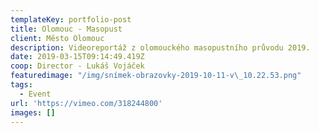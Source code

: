 ```yaml
---
templateKey: portfolio-post
title: Olomouc - Masopust
client: Město Olomouc
description: Videoreportáž z olomouckého masopustního průvodu 2019.
date: 2019-03-15T09:14:49.419Z
coop: Director - Lukáš Vojáček
featuredimage: "/img/snímek-obrazovky-2019-10-11-v\_10.22.53.png"
tags:
  - Event
url: 'https://vimeo.com/318244800'
images: []
---
```


